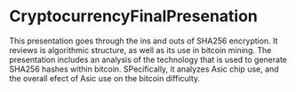 # CryptocurrencyFinalPresenation

This presentation goes through the ins and outs of SHA256 encryption. It reviews is algorithmic structure,
as well as its use in bitcoin mining. The presentation includes an analysis of the technology that is used 
to generate SHA256 hashes within bitcoin. SPecifically, it analyzes Asic chip use, and the overall efect of 
Asic use on the bitcoin difficulty. 
